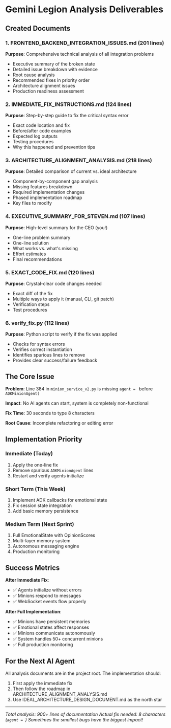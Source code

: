 # Gemini Legion Analysis Deliverables

## Created Documents

### 1. **FRONTEND_BACKEND_INTEGRATION_ISSUES.md** (201 lines)
**Purpose**: Comprehensive technical analysis of all integration problems
- Executive summary of the broken state
- Detailed issue breakdown with evidence
- Root cause analysis
- Recommended fixes in priority order
- Architecture alignment issues
- Production readiness assessment

### 2. **IMMEDIATE_FIX_INSTRUCTIONS.md** (124 lines)
**Purpose**: Step-by-step guide to fix the critical syntax error
- Exact code location and fix
- Before/after code examples
- Expected log outputs
- Testing procedures
- Why this happened and prevention tips

### 3. **ARCHITECTURE_ALIGNMENT_ANALYSIS.md** (218 lines)
**Purpose**: Detailed comparison of current vs. ideal architecture
- Component-by-component gap analysis
- Missing features breakdown
- Required implementation changes
- Phased implementation roadmap
- Key files to modify

### 4. **EXECUTIVE_SUMMARY_FOR_STEVEN.md** (107 lines)
**Purpose**: High-level summary for the CEO (you!)
- One-line problem summary
- One-line solution
- What works vs. what's missing
- Effort estimates
- Final recommendations

### 5. **EXACT_CODE_FIX.md** (120 lines)
**Purpose**: Crystal-clear code changes needed
- Exact diff of the fix
- Multiple ways to apply it (manual, CLI, git patch)
- Verification steps
- Test procedures

### 6. **verify_fix.py** (112 lines)
**Purpose**: Python script to verify if the fix was applied
- Checks for syntax errors
- Verifies correct instantiation
- Identifies spurious lines to remove
- Provides clear success/failure feedback

## The Core Issue

**Problem**: Line 384 in `minion_service_v2.py` is missing `agent = ` before `ADKMinionAgent(`

**Impact**: No AI agents can start, system is completely non-functional

**Fix Time**: 30 seconds to type 8 characters

**Root Cause**: Incomplete refactoring or editing error

## Implementation Priority

### Immediate (Today)
1. Apply the one-line fix
2. Remove spurious `ADKMinionAgent` lines
3. Restart and verify agents initialize

### Short Term (This Week)
1. Implement ADK callbacks for emotional state
2. Fix session state integration
3. Add basic memory persistence

### Medium Term (Next Sprint)
1. Full EmotionalState with OpinionScores
2. Multi-layer memory system
3. Autonomous messaging engine
4. Production monitoring

## Success Metrics

**After Immediate Fix**:
- ✅ Agents initialize without errors
- ✅ Minions respond to messages
- ✅ WebSocket events flow properly

**After Full Implementation**:
- ✅ Minions have persistent memories
- ✅ Emotional states affect responses
- ✅ Minions communicate autonomously
- ✅ System handles 50+ concurrent minions
- ✅ Full production monitoring

## For the Next AI Agent

All analysis documents are in the project root. The implementation should:
1. First apply the immediate fix
2. Then follow the roadmap in ARCHITECTURE_ALIGNMENT_ANALYSIS.md
3. Use IDEAL_ARCHITECTURE_DESIGN_DOCUMENT.md as the north star

---

*Total analysis: 900+ lines of documentation*
*Actual fix needed: 8 characters (`agent = `)*
*Sometimes the smallest bugs have the biggest impact!*